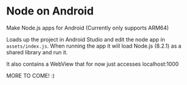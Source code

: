 # Node on Android

Make Node.js apps for Android (Currently only supports ARM64)

Loads up the project in Android Studio and edit the node app in `assets/index.js`.
When running the app it will load Node.js (8.2.1) as a shared library and run it.

It also contains a WebView that for now just accesses localhost:1000

MORE TO COME! :)
